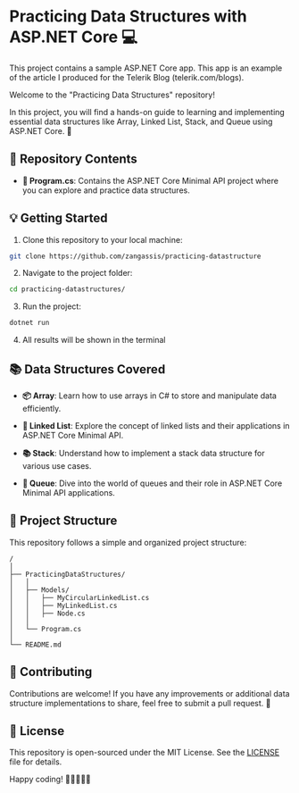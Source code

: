 # Practicing Data Structures with ASP.NET Core 💻

This project contains a sample ASP.NET Core app. This app is an example of the article I produced for the Telerik Blog (telerik.com/blogs).

Welcome to the "Practicing Data Structures" repository! 

In this project, you will find a hands-on guide to learning and implementing essential data structures like Array, Linked List, Stack, and Queue using ASP.NET Core. 🚀

## 📁 Repository Contents

- **📂 Program.cs**: Contains the ASP.NET Core Minimal API project where you can explore and practice data structures.

## 💡 Getting Started

1. Clone this repository to your local machine:

```bash
git clone https://github.com/zangassis/practicing-datastructure
```

2. Navigate to the project folder:

```bash
cd practicing-datastructures/
```

3. Run the project:

```bash
dotnet run
```

4. All results will be shown in the terminal

## 📚 Data Structures Covered

- **📦 Array**: Learn how to use arrays in C# to store and manipulate data efficiently.

- **🔗 Linked List**: Explore the concept of linked lists and their applications in ASP.NET Core Minimal API.

- **📚 Stack**: Understand how to implement a stack data structure for various use cases.

- **🧊 Queue**: Dive into the world of queues and their role in ASP.NET Core Minimal API applications.

## 🚧 Project Structure

This repository follows a simple and organized project structure:

```
/
│
├── PracticingDataStructures/
│   │
│   ├── Models/
│   │   ├── MyCircularLinkedList.cs
│   │   ├── MyLinkedList.cs
│   │   ├── Node.cs
│   │
│   └── Program.cs
│
└── README.md
```

## 🤝 Contributing

Contributions are welcome! If you have any improvements or additional data structure implementations to share, feel free to submit a pull request. 🤗

## 📃 License

This repository is open-sourced under the MIT License. See the [LICENSE](LICENSE) file for details.

Happy coding! 🎉👨‍💻👩‍💻
